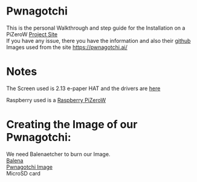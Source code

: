 # Pwnagotchi
This is the personal Walkthrough and step guide for the Installation on a PiZeroW
[Project Site](https://pwnagotchi.ai/)  
If you have any issue, there you have the information and also their [github](https://github.com/evilsocket/pwnagotchi)  
Images used from the site https://pwnagotchi.ai/  

# Notes

The Screen used is 2.13 e-paper HAT and the drivers are [here](https://github.com/waveshare/e-Paper)  

Raspberry used is a [Raspberry PiZeroW](https://www.amazon.com/gp/product/B07B8MMD3V/ref=ppx_yo_dt_b_search_asin_title?ie=UTF8&psc=1)

# Creating the Image of our Pwnagotchi:  

We need Balenaetcher to burn our Image.  
[Balena](https://www.balena.io/etcher/)  
[Pwnagotchi Image](https://github.com/evilsocket/pwnagotchi/releases)  
MicroSD card  
